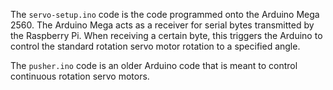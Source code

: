 The `servo-setup.ino` code is the code programmed onto the Arduino Mega 2560.
The Arduino Mega acts as a receiver for serial bytes transmitted by the Raspberry Pi.
When receiving a certain byte, this triggers the Arduino to control the standard rotation servo motor rotation to a specified angle.

The `pusher.ino` code is an older Arduino code that is meant to control continuous rotation servo motors. 
